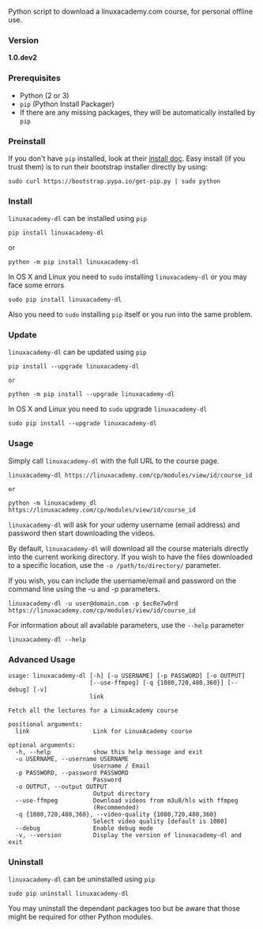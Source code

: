 Python script to download a linuxacademy.com course, for personal offline use.

### Version
**1.0.dev2**


### Prerequisites

* Python (2 or 3)
* `pip` (Python Install Packager)
* If there are any missing packages, they will be automatically installed by `pip`


### Preinstall

If you don't have `pip` installed, look at their [install doc](http://pip.readthedocs.org/en/latest/installing.html).
Easy install (if you trust them) is to run their bootstrap installer directly by using:

    sudo curl https://bootstrap.pypa.io/get-pip.py | sudo python


### Install

`linuxacademy-dl` can be installed using `pip`

    pip install linuxacademy-dl

or

    python -m pip install linuxacademy-dl

 In OS X and Linux you need to `sudo` installing `linuxacademy-dl` or you may face some errors

```
sudo pip install linuxacademy-dl
```

Also you need to `sudo` installing `pip` itself or you run into the same problem. 


### Update

`linuxacademy-dl` can be updated using `pip`

    pip install --upgrade linuxacademy-dl
 
 
``or``

    python -m pip install --upgrade linuxacademy-dl
    
 In OS X and Linux you need to `sudo` upgrade `linuxacademy-dl`
 
 ```
 sudo pip install --upgrade linuxacademy-dl
 ```

### Usage

Simply call `linuxacademy-dl` with the full URL to the course page.

    linuxacademy-dl https://linuxacademy.com/cp/modules/view/id/course_id

``or``

    python -m linuxacademy_dl https://linuxacademy.com/cp/modules/view/id/course_id

`linuxacademy-dl` will ask for your udemy username (email address) and password then start downloading the videos.

By default, `linuxacademy-dl` will download all the course materials directly into the current working directory.  If you wish to have the files downloaded to a specific location, use the `-o /path/to/directory/` parameter.

If you wish, you can include the username/email and password on the command line using the -u and -p parameters.

    linuxacademy-dl -u user@domain.com -p $ecRe7w0rd https://linuxacademy.com/cp/modules/view/id/course_id
 
For information about all available parameters, use the `--help` parameter

    linuxacademy-dl --help


### Advanced Usage

```
usage: linuxacademy-dl [-h] [-u USERNAME] [-p PASSWORD] [-o OUTPUT]
                       [--use-ffmpeg] [-q {1080,720,480,360}] [--debug] [-v]
                       link

Fetch all the lectures for a LinuxAcademy course

positional arguments:
  link                  Link for LinuxAcademy course

optional arguments:
  -h, --help            show this help message and exit
  -u USERNAME, --username USERNAME
                        Username / Email
  -p PASSWORD, --password PASSWORD
                        Password
  -o OUTPUT, --output OUTPUT
                        Output directory
  --use-ffmpeg          Download videos from m3u8/hls with ffmpeg
                        (Recommended)
  -q {1080,720,480,360}, --video-quality {1080,720,480,360}
                        Select video quality [default is 1080]
  --debug               Enable debug mode
  -v, --version         Display the version of linuxacademy-dl and exit
```


### Uninstall

`linuxacademy-dl` can be uninstalled using `pip`

    sudo pip uninstall linuxacademy-dl

You may uninstall the dependant packages too but be aware that those might be required for other Python modules.